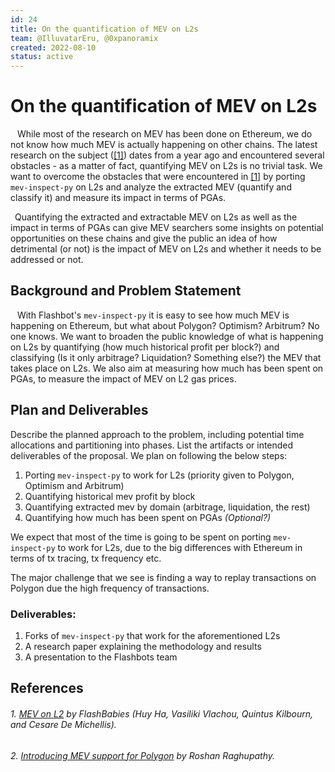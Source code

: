 ```yaml
---
id: 24
title: On the quantification of MEV on L2s
team: @IlluvatarEru, @0xpanoramix
created: 2022-08-10
status: active
---
```


# On the quantification of MEV on L2s

&ensp; While most of the research on MEV has been done on Ethereum, we do not know how much MEV is actually happening on other chains. The latest research on the subject ([[1]](######1.)) dates from a year ago and encountered several obstacles - as a matter of fact, quantifying MEV on L2s is no trivial task.
We want to overcome the obstacles that were encountered in [[1]](######1.) by porting `mev-inspect-py` on L2s and analyze the extracted MEV (quantify and classify it) and measure its impact in terms of PGAs.

&ensp;Quantifying the extracted and extractable MEV on L2s as well as the impact in terms of PGAs can give MEV searchers some insights on potential opportunities on these chains and give the public an idea of how detrimental (or not) is the impact of MEV on L2s and whether it needs to be addressed or not.

## Background and Problem Statement

&ensp; With Flashbot's `mev-inspect-py` it is easy to see how much MEV is happening on Ethereum, but what about Polygon? Optimism? Arbitrum? No one knows. We want to broaden the public knowledge of what is happening on L2s by quantifying (how much historical profit per block?) and classifying (Is it only arbitrage? Liquidation? Something else?) the MEV that takes place on L2s.
We also aim at measuring how much has been spent on PGAs, to measure the impact of MEV on L2 gas prices.

## Plan and Deliverables
Describe the planned approach to the problem, including potential time allocations and partitioning into phases. List the artifacts or intended deliverables of the proposal.
We plan on following the below steps:
1. Porting `mev-inspect-py` to work for L2s (priority given to Polygon, Optimism and Arbitrum)
2. Quantifying historical mev profit by block
3. Quantifying extracted mev by domain (arbitrage, liquidation, the rest)
4. Quantifying how much has been spent on PGAs _(Optional?)_

We expect that most of the time is going to be spent on porting `mev-inspect-py` to work for L2s, due to the big differences with Ethereum in terms of tx tracing, tx frequency etc.

The major challenge that we see is finding a way to replay transactions on Polygon due the high frequency of transactions.

### Deliverables:
1. Forks of `mev-inspect-py` that work for the aforementioned L2s
2. A research paper explaining the methodology and results
3. A presentation to the Flashbots team

## References

###### 1. [MEV on L2](https://timroughgarden.github.io/fob21/reports/r11.pdf) by FlashBabies (Huy Ha, Vasiliki Vlachou, Quintus Kilbourn, and Cesare De Michellis).
###### 2. [Introducing MEV support for Polygon](https://blog.marlin.org/introducing-mev-support-for-polygon) by Roshan Raghupathy.
